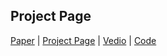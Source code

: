 ## <b>Project Page</b>
[Paper](https://arxiv.org/abs/2304.11354) | [Project Page](https://yfyangd.github.io/KAMC2023/) | [Vedio](https://youtu.be/wPNgvnJZGCE) | [Code]()
